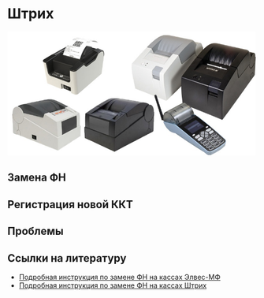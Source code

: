 # Штрих
![Штрих](https://github.com/Barsuchek/Maintenance-Center-Engineer/blob/main/Photo/KKT/Штрих.jpg)

## Замена ФН


## Регистрация новой ККТ


## Проблемы


## Ссылки на литературу
* [Подробная инструкция по замене ФН на кассах Элвес-МФ](https://tensor.ru/cto/zamena_fn_elves)
* [Подробная инструкция по замене ФН на кассах Штрих](https://tensor.ru/cto/zamena_fn_shtrih)